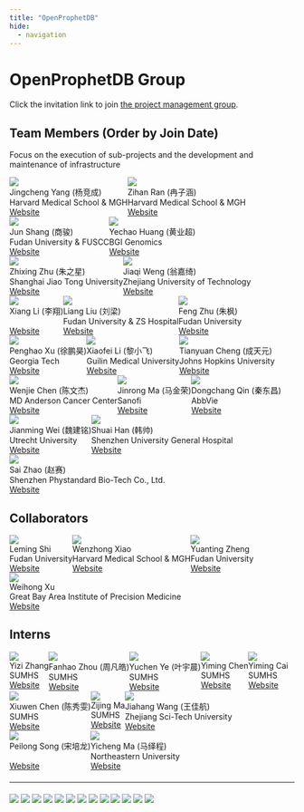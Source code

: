 ```yaml
---
title: "OpenProphetDB"
hide:
  - navigation
---
```


# OpenProphetDB Group

Click the invitation link to join [the project management group](https://github.com/orgs/open-prophetdb/projects/1).

## Team Members (Order by Join Date)

Focus on the execution of sub-projects and the development and maintenance of infrastructure

<div style="display: flex; flex-direction: row; flex-wrap: wrap;">
  <div class="member-card">
      <img src="/assets/images/jingchengyang.jpeg" />
      <div class="name">Jingcheng Yang (杨竞成)</div>
      <div>Harvard Medical School & MGH</div>
      <div>
        <a target="_blank" href="https://www.researchgate.net/profile/Jingcheng-Yang-4">Website</a>
      </div>
  </div>
  <div class="member-card">
    <img src="/assets/images/zihanran.png"/>
    <div class="name">Zihan Ran (冉子涵)</div>
    <div>Harvard Medical School & MGH</div>
    <div>
      <a target="_blank" href="https://scholar.google.com/citations?hl=en&user=nY1CGcoAAAAJ">Website</a>
    </div>
  </div>
  <div class="member-card">
    <img src="/assets/images/unknown.jpg"/>
    <div class="name">Jun Shang (商骏)</div>
    <div>Fudan University & FUSCC</div>
    <div>
      <a target="_blank" href="https://www.researchgate.net/profile/Jun-Shang-2">Website</a>
    </div>
  </div>
  <div class="member-card">
    <img src="/assets/images/yechaohuang.png"/>
    <div class="name">Yechao Huang (黄业超)</div>
    <div>BGI Genomics</div>
    <div>
      <a target="_blank" href="https://www.researchgate.net/scientific-contributions/Yechao-Huang-2167271606">Website</a>
    </div>
  </div>
  <div class="member-card">
    <img src="/assets/images/zhuzhixing.png"/>
    <div class="name">Zhixing Zhu (朱之星)</div>
    <div>Shanghai Jiao Tong University</div>
    <div>
      <a target="_blank" href="https://www.researchgate.net/scientific-contributions/Zhixing-Zhu-2177398755">Website</a>
    </div>
  </div>
  <div class="member-card">
    <img src="/assets/images/unknown.jpg"/>
    <div class="name">Jiaqi Weng (翁嘉绮)</div>
    <div>Zhejiang University of Technology</div>
    <div>
      <a target="_blank" href="https://www.researchgate.net/scientific-contributions/Jiaqi-Weng-2176387072">Website</a>
    </div>
  </div>
  <div class="member-card">
    <img src="/assets/images/unknown.jpg"/>
    <div class="name">Xiang Li (李翔)</div>
    <div>&nbsp;</div>
    <div>
      <a target="_blank" href="">Website</a>
    </div>
  </div>
  <div class="member-card">
      <img src="/assets/images/unknown.jpg"/>
      <div class="name">Liang Liu (刘梁)</div>
      <div>Fudan University & ZS Hospital</div>
      <div>
        <a target="_blank" href="https://sciprofiles.com/profile/2076332">Website</a>
      </div>
  </div>
  <div class="member-card">
      <img src="/assets/images/fengzhu.png"/>
      <div class="name">Feng Zhu (朱枫)</div>
      <div>Fudan University</div>
      <div>
        <a target="_blank" href="">Website</a>
      </div>
  </div>
  <div class="member-card">
      <img src="/assets/images/penghaoxu.jpg"/>
      <div class="name">Penghao Xu (徐鹏昊)</div>
      <div>Georgia Tech</div>
      <div>
        <a target="_blank" href="https://www.linkedin.com/in/penghao-xu-24111914b/">Website</a>
      </div>
  </div>
  <div class="member-card">
      <img src="/assets/images/xiaofeili.png"/>
      <div class="name">Xiaofei Li (黎小飞)</div>
      <div>Guilin Medical University</div>
      <div>
        <a target="_blank" href="https://www.researchgate.net/scientific-contributions/Xiaofei-Li-2185789409">Website</a>
      </div>
  </div>
  <div class="member-card">
      <img src="/assets/images/unknown.jpg"/>
      <div class="name">Tianyuan Cheng (成天元)</div>
      <div>Johns Hopkins University</div>
      <div>
        <a target="_blank" href="https://www.linkedin.com/in/tianyuan-michael-cheng-64ba3a261/">Website</a>
      </div>
  </div>
  <div class="member-card">
      <img src="/assets/images/unknown.jpg"/>
      <div class="name">Wenjie Chen (陈文杰)</div>
      <div>MD Anderson Cancer Center</div>
      <div>
        <a target="_blank" href="https://scholar.google.com/citations?user=ob_bNd0AAAAJ&hl=en">Website</a>
      </div>
  </div>
  <div class="member-card">
      <img src="/assets/images/unknown.jpg"/>
      <div class="name">Jinrong Ma (马金荣)</div>
      <div>Sanofi</div>
      <div>
        <a target="_blank" href="">Website</a>
      </div>
  </div>
  <div class="member-card">
      <img src="/assets/images/unknown.jpg"/>
      <div class="name">Dongchang Qin (秦东昌)</div>
      <div>AbbVie</div>
      <div>
        <a target="_blank" href="">Website</a>
      </div>
  </div>
  <div class="member-card">
      <img src="/assets/images/unknown.jpg"/>
      <div class="name">Jianming Wei (魏建铭)</div>
      <div>Utrecht University</div>
      <div>
        <a target="_blank" href="https://www.linkedin.com/in/jianming-wei-2962a22a4">Website</a>
      </div>
  </div>
  <div class="member-card">
      <img src="/assets/images/unknown.jpg"/>
      <div class="name">Shuai Han (韩帅)</div>
      <div>Shenzhen University General Hospital</div>
      <div>
        <a target="_blank" href="https://www.linkedin.com/in/jianming-wei-2962a22a4">Website</a>
      </div>
  </div>
  <div class="member-card">
      <img src="/assets/images/unknown.jpg"/>
      <div class="name">Sai Zhao (赵赛)</div>
      <div>Shenzhen Phystandard Bio-Tech Co., Ltd.</div>
      <div>
        <a target="_blank" href="">Website</a>
      </div>
  </div>
</div>

<span style="margin-bottom: 20px;" />

## Collaborators

<div style="display: flex; flex-direction: row; flex-wrap: wrap;">
  <div class="member-card">
    <img src="/assets/images/unknown.jpg"/>
    <div class="name">Leming Shi</div>
    <div>Fudan University</div>
    <div>
      <a target="_blank" href="https://homo.fudan.edu.cn/ba/84/c18541a178820/page.htm">Website</a>
    </div>
  </div>
  <div class="member-card">
      <img src="/assets/images/unknown.jpg" />
      <div class="name">Wenzhong Xiao</div>
      <div>Harvard Medical School & MGH</div>
      <div>
        <a target="_blank" href="https://scholar.google.com/citations?user=AEKRrKwAAAAJ&hl=en">Website</a>
      </div>
  </div>
  <div class="member-card">
      <img src="/assets/images/unknown.jpg" />
      <div class="name">Yuanting Zheng</div>
      <div>Fudan University</div>
      <div>
        <a target="_blank" href="https://klca.fudan.edu.cn/8e/91/c11910a691857/page.htm">Website</a>
      </div>
  </div>
  <div class="member-card">
      <img src="/assets/images/unknown.jpg" />
      <div class="name">Weihong Xu</div>
      <div>Great Bay Area Institute of Precision Medicine</div>
      <div>
        <a target="_blank" href="https://scholar.google.com/citations?user=t5GnNxkAAAAJ&hl=en">Website</a>
      </div>
  </div>
<!--   <div class="member-card">
      <img src="/assets/images/unknown.jpg" />
      <div class="name">Lin Lin</div>
      <div>Duke University</div>
      <div>
        <a target="_blank" href="https://scholars.duke.edu/person/lin.l">Website</a>
      </div>
  </div> -->
</div>

<span style="margin-bottom: 20px;" />

## Interns

<div style="display: flex; flex-direction: row; flex-wrap: wrap;">
  <div class="member-card">
      <img src="/assets/images/unknown.jpg"/>
      <div class="name">Yizi Zhang</div>
      <div>SUMHS</div>
      <div>
        <a target="_blank" href="">Website</a>
      </div>
  </div>

  <div class="member-card">
      <img src="/assets/images/unknown.jpg"/>
      <div class="name">Fanhao Zhou (周凡皓)</div>
      <div>SUMHS</div>
      <div>
        <a target="_blank" href="">Website</a>
      </div>
  </div>

  <div class="member-card">
      <img src="/assets/images/unknown.jpg"/>
      <div class="name">Yuchen Ye (叶宇晨)</div>
      <div>SUMHS</div>
      <div>
        <a target="_blank" href="">Website</a>
      </div>
  </div>

  <div class="member-card">
      <img src="/assets/images/unknown.jpg"/>
      <div class="name">Yiming Chen</div>
      <div>SUMHS</div>
      <div>
        <a target="_blank" href="">Website</a>
      </div>
  </div>

  <div class="member-card">
      <img src="/assets/images/unknown.jpg"/>
      <div class="name">Yiming Cai</div>
      <div>SUMHS</div>
      <div>
        <a target="_blank" href="">Website</a>
      </div>
  </div>

  <div class="member-card">
      <img src="/assets/images/unknown.jpg"/>
      <div class="name">Xiuwen Chen (陈秀雯)</div>
      <div>SUMHS</div>
      <div>
        <a target="_blank" href="">Website</a>
      </div>
  </div>

  <div class="member-card">
      <img src="/assets/images/unknown.jpg"/>
      <div class="name">Zijing Ma</div>
      <div>SUMHS</div>
      <div>
        <a target="_blank" href="">Website</a>
      </div>
  </div>

  <div class="member-card">
      <img src="/assets/images/unknown.jpg"/>
      <div class="name">Jiahang Wang (王佳航)</div>
      <div>Zhejiang Sci-Tech University</div>
      <div>
        <a target="_blank" href="">Website</a>
      </div>
  </div>

  <div class="member-card">
      <img src="/assets/images/unknown.jpg"/>
      <div class="name">Peilong Song (宋培龙)</div>
      <div>&nbsp;</div>
      <div>
        <a target="_blank" href="">Website</a>
      </div>
  </div>

  <div class="member-card">
      <img src="/assets/images/unknown.jpg"/>
      <div class="name">Yicheng Ma (马绎程)</div>
      <div>Northeastern University</div>
      <div>
        <a target="_blank" href="">Website</a>
      </div>
  </div>
</div>

<!-- 分割线 -->
<hr style="margin: 20px 0;" />

<div class="partner-logo">
  <img src="/assets/images/harvard.png"/>
  <img src="/assets/images/hms.png"/>
  <img src="/assets/images/georgia-tech.png"/>
  <img src="/assets/images/fudan.jpeg"/>
  <img src="/assets/images/zhejianggongye.png"/>
  <img src="/assets/images/mgh.png"/>
  <img src="/assets/images/zhongshan.jpeg"/>
  <img src="/assets/images/shanghaijiaotong.png"/>
  <img src="/assets/images/utrecht.png"/>
  <img src="/assets/images/heidelberg.png"/>
  <img src="/assets/images/guilin_medical_university.png"/>
  <img src="/assets/images/abbvie.png"/>
  <img src="/assets/images/sanofi.png"/>
</div>
